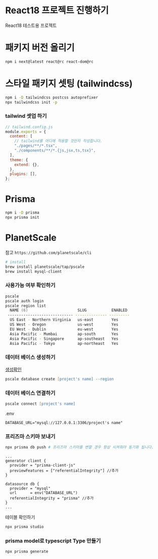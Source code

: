 # React18 프로젝트 진행하기

React18 테스트용 프로젝트

# 패키지 버전 올리기

```zsh
npm i next@latest react@rc react-dom@rc
```

# 스타일 패키지 셋팅 (tailwindcss)

```zsh
npm i -D tailwindcss postcss autoprefixer
npx tailwindcss init -p
```

### tailwind 셋업 하기

```js
// tailwind.config.js
module.exports = {
  content: [
    // tailwind를 어디에 적용할 것인지 작성합니다.
    "./pages/**/*.tsx",
    "./components/**/*.{js,jsx,ts,tsx}",
  ],
  theme: {
    extend: {},
  },
  plugins: [],
};
```

# Prisma

```zsh
npm i -D prisma
npx prisma init
```

# PlanetScale

참고 `https://github.com/planetscale/cli`

```zsh
# install
brew install planetscale/tap/pscale
brew install mysql-client
```

### 사용가능 여부 확인하기

```zsh
pscale
pscale auth login
pscale region list
  NAME (6)                      SLUG           ENABLED
 ----------------------------- -------------- ---------
  US East - Northern Virginia   us-east        Yes
  US West - Oregon              us-west        Yes
  EU West - Dublin              eu-west        Yes
  Asia Pacific - Mumbai         ap-south       Yes
  Asia Pacific - Singapore      ap-southeast   Yes
  Asia Pacific - Tokyo          ap-northeast   Yes

```

### 데이터 베이스 생성하기

[생성확인](https://app.planetscale.com/)

```zsh
pscale database create [project's name] --region
```

### 데이터 베이스 연결하기

```zsh
pscale connect [project's name]
```

.env

```
DATABASE_URL="mysql://127.0.0.1:3306/project's name"
```

### 프리즈마 스키마 보내기

```zsh
npx prisma db push # 프리즈마 스키마를 변할 경우 항상 시켜줘야 동기화 됩니다.
```

```prisma
...
generator client {
  provider = "prisma-client-js"
  previewFeatures = ["referentialIntegrity"] //추가
}

datasource db {
  provider = "mysql"
  url      = env("DATABASE_URL")
  referentialIntegrity = "prisma" //추가
}
...
```

테이블 확인하기

```zsh
npx prisma studio
```

### prisma model로 typescript Type 만들기

```zsh
npx prisma generate
```
